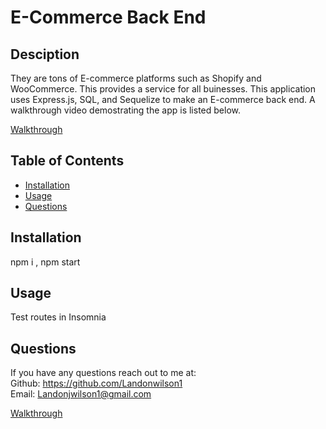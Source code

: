 # E-Commerce Back End  

  ## Desciption 
  They are tons of E-commerce platforms such as Shopify and WooCommerce. This provides a service for all buinesses. This application uses Express.js, SQL, and Sequelize to make an E-commerce back end. A walkthrough video demostrating the app is listed below.  
  
  [Walkthrough](https://drive.google.com/file/d/166M6r7lwrOBLepK9kAuudMQYhv29j55g/view?usp=sharing)

  ## Table of Contents
  - [Installation](#installation)
  - [Usage](#usage)
  - [Questions](#questions)

  ## Installation 
  npm i , npm start 

  ## Usage 
  Test routes in Insomnia

  ## Questions 
  If you have any questions reach out to me at: </br>
  Github: https://github.com/Landonwilson1 </br>
  Email: Landonjwilson1@gmail.com

[Walkthrough](https://drive.google.com/file/d/166M6r7lwrOBLepK9kAuudMQYhv29j55g/view?usp=sharing)
